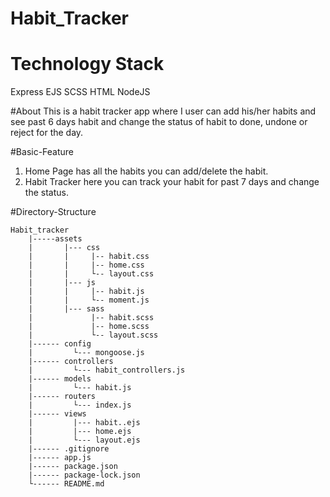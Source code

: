 # Habit_Tracker

# Technology Stack
Express
EJS
SCSS
HTML
NodeJS

#About
This is a habit tracker app where I user can add his/her habits and see past 6 days habit and change the status of habit to done, undone or reject for the day.

#Basic-Feature
1. Home Page has all the habits you can add/delete the habit.
2. Habit Tracker here you can track your habit for past 7 days and change the status.

#Directory-Structure
```
Habit_tracker
    |-----assets
    |       |--- css
    |       |     |-- habit.css
    |       |     |-- home.css
    |       |     └-- layout.css
    |       |--- js
    |       |     |-- habit.js
    |       |     └-- moment.js
    |       |--- sass
    |             |-- habit.scss
    |             |-- home.scss
    |             └-- layout.scss
    |------ config
    |         └--- mongoose.js
    |------ controllers
    |         └--- habit_controllers.js
    |------ models
    |         └--- habit.js
    |------ routers
    |         └--- index.js
    |------ views
    |         |--- habit..ejs
    |         |--- home.ejs
    |         └--- layout.ejs
    |------ .gitignore
    |------ app.js
    |------ package.json
    |------ package-lock.json
    └------ README.md
```

